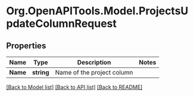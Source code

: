 # Org.OpenAPITools.Model.ProjectsUpdateColumnRequest

## Properties

Name | Type | Description | Notes
------------ | ------------- | ------------- | -------------
**Name** | **string** | Name of the project column | 

[[Back to Model list]](../README.md#documentation-for-models) [[Back to API list]](../README.md#documentation-for-api-endpoints) [[Back to README]](../README.md)

